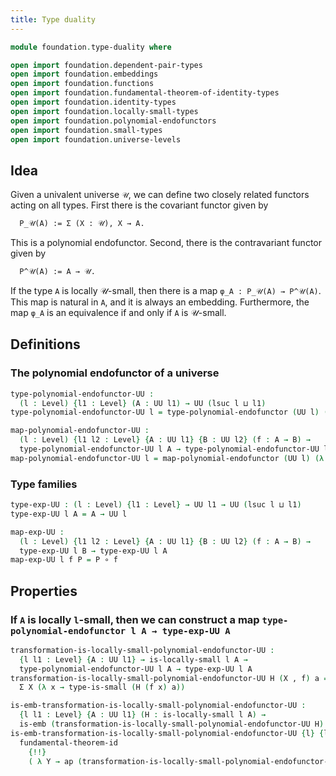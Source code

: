 ```yaml
---
title: Type duality
---
```


```agda
module foundation.type-duality where

open import foundation.dependent-pair-types
open import foundation.embeddings
open import foundation.functions
open import foundation.fundamental-theorem-of-identity-types
open import foundation.identity-types
open import foundation.locally-small-types
open import foundation.polynomial-endofunctors
open import foundation.small-types
open import foundation.universe-levels
```

## Idea

Given a univalent universe `𝒰`, we can define two closely related functors acting on all types. First there is the covariant functor given by

```md
  P_𝒰(A) := Σ (X : 𝒰), X → A.
```

This is a polynomial endofunctor. Second, there is the contravariant functor given by

```md
  P^𝒰(A) := A → 𝒰.
```

If the type `A` is locally 𝒰-small, then there is a map `φ_A : P_𝒰(A) → P^𝒰(A)`. This map is natural in `A`, and it is always an embedding. Furthermore, the map `φ_A` is an equivalence if and only if `A` is 𝒰-small.

## Definitions

### The polynomial endofunctor of a universe

```agda
type-polynomial-endofunctor-UU :
  (l : Level) {l1 : Level} (A : UU l1) → UU (lsuc l ⊔ l1)
type-polynomial-endofunctor-UU l = type-polynomial-endofunctor (UU l) (λ X → X)

map-polynomial-endofunctor-UU :
  (l : Level) {l1 l2 : Level} {A : UU l1} {B : UU l2} (f : A → B) →
  type-polynomial-endofunctor-UU l A → type-polynomial-endofunctor-UU l B
map-polynomial-endofunctor-UU l = map-polynomial-endofunctor (UU l) (λ X → X)
```

### Type families

```agda
type-exp-UU : (l : Level) {l1 : Level} → UU l1 → UU (lsuc l ⊔ l1)
type-exp-UU l A = A → UU l

map-exp-UU :
  (l : Level) {l1 l2 : Level} {A : UU l1} {B : UU l2} (f : A → B) →
  type-exp-UU l B → type-exp-UU l A
map-exp-UU l f P = P ∘ f
```

## Properties

### If `A` is locally `l`-small, then we can construct a map `type-polynomial-endofunctor l A → type-exp-UU A`

```agda
transformation-is-locally-small-polynomial-endofunctor-UU :
  {l l1 : Level} {A : UU l1} → is-locally-small l A →
  type-polynomial-endofunctor-UU l A → type-exp-UU l A
transformation-is-locally-small-polynomial-endofunctor-UU H (X , f) a =
  Σ X (λ x → type-is-small (H (f x) a))

is-emb-transformation-is-locally-small-polynomial-endofunctor-UU :
  {l l1 : Level} {A : UU l1} (H : is-locally-small l A) →
  is-emb (transformation-is-locally-small-polynomial-endofunctor-UU H)
is-emb-transformation-is-locally-small-polynomial-endofunctor-UU {l} {l1} {A} H (X , f) =
  fundamental-theorem-id
    {!!}
    ( λ Y → ap (transformation-is-locally-small-polynomial-endofunctor-UU H))
```
